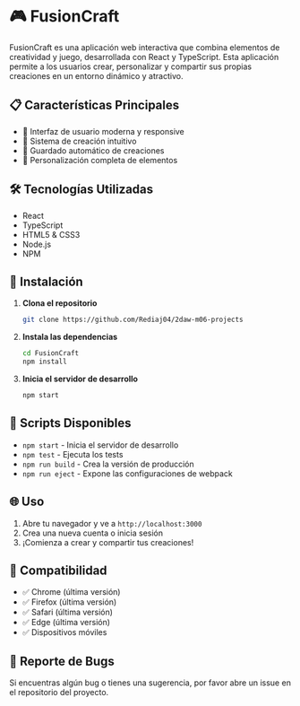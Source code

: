 # 🎮 FusionCraft

FusionCraft es una aplicación web interactiva que combina elementos de creatividad y juego, desarrollada con React y TypeScript. Esta aplicación permite a los usuarios crear, personalizar y compartir sus propias creaciones en un entorno dinámico y atractivo.

## 📋 Características Principales

- 🎨 Interfaz de usuario moderna y responsive
- 🔧 Sistema de creación intuitivo
- 💾 Guardado automático de creaciones
- 🌈 Personalización completa de elementos

## 🛠️ Tecnologías Utilizadas

- React 
- TypeScript
- HTML5 & CSS3
- Node.js
- NPM

## 🚀 Instalación

1. **Clona el repositorio**
   ```bash
   git clone https://github.com/Rediaj04/2daw-m06-projects
   ```

2. **Instala las dependencias**
   ```bash
   cd FusionCraft
   npm install
   ```

3. **Inicia el servidor de desarrollo**
   ```bash
   npm start
   ```

## 🎯 Scripts Disponibles

- `npm start` - Inicia el servidor de desarrollo
- `npm test` - Ejecuta los tests
- `npm run build` - Crea la versión de producción
- `npm run eject` - Expone las configuraciones de webpack

## 🌐 Uso

1. Abre tu navegador y ve a `http://localhost:3000`
2. Crea una nueva cuenta o inicia sesión
3. ¡Comienza a crear y compartir tus creaciones!

## 📱 Compatibilidad

- ✅ Chrome (última versión)
- ✅ Firefox (última versión)
- ✅ Safari (última versión)
- ✅ Edge (última versión)
- ✅ Dispositivos móviles

## 🐛 Reporte de Bugs

Si encuentras algún bug o tienes una sugerencia, por favor abre un issue en el repositorio del proyecto.


